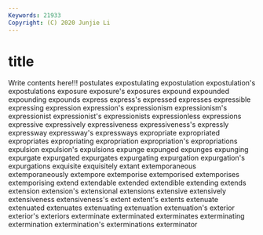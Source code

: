 ```yaml
---
Keywords: 21933
Copyright: (C) 2020 Junjie Li
---
```


# title

Write contents here!!!
postulates
expostulating 
expostulation 
expostulation's 
expostulations 
exposure 
exposure's 
exposures 
expound 
expounded 
expounding
expounds 
express 
express's 
expressed 
expresses 
expressible 
expressing 
expression 
expression's 
expressionism
expressionism's 
expressionist 
expressionist's 
expressionists 
expressionless 
expressions 
expressive 
expressively 
expressiveness 
expressiveness's
expressly 
expressway 
expressway's 
expressways 
expropriate 
expropriated 
expropriates 
expropriating 
expropriation 
expropriation's
expropriations 
expulsion 
expulsion's 
expulsions 
expunge 
expunged 
expunges 
expunging 
expurgate 
expurgated
expurgates 
expurgating 
expurgation 
expurgation's 
expurgations 
exquisite 
exquisitely 
extant 
extemporaneous 
extemporaneously
extempore 
extemporise 
extemporised 
extemporises 
extemporising 
extend 
extendable 
extended 
extendible 
extending
extends 
extension 
extension's 
extensional 
extensions 
extensive 
extensively 
extensiveness 
extensiveness's 
extent
extent's 
extents 
extenuate 
extenuated 
extenuates 
extenuating 
extenuation 
extenuation's 
exterior 
exterior's
exteriors 
exterminate 
exterminated 
exterminates 
exterminating 
extermination 
extermination's 
exterminations 
exterminator 
